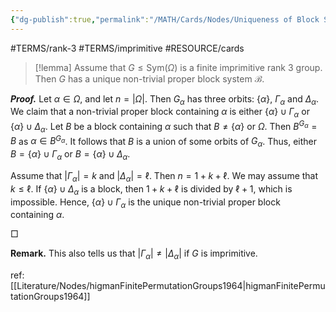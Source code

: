 ```yaml
---
{"dg-publish":true,"permalink":"/MATH/Cards/Nodes/Uniqueness of Block System of Imprimitive Rank 3 Group/","dgPassFrontmatter":true}
---
```


#TERMS/rank-3 #TERMS/imprimitive #RESOURCE/cards 

> [!lemma]
> Assume that $G\leqslant\mathrm{Sym}(\Omega)$ is a finite imprimitive rank $3$ group. Then $G$ has a unique non-trivial proper block system $\mathcal{B}$.

**_Proof._**
Let $\alpha\in \Omega$, and let $n=|\Omega|$. Then $G_{\alpha}$ has three orbits: $\{\alpha\}$, $\Gamma_\alpha$ and $\Delta_\alpha$. We claim that a non-trivial proper block containing $\alpha$ is either $\{\alpha\}\cup\Gamma_\alpha$ or $\{\alpha\}\cup\Delta_\alpha$. Let $B$ be a block containing $\alpha$ such that $B\neq\{\alpha\}$ or $\Omega$. Then $B^{G_\alpha}=B$ as $\alpha\in B^{G_\alpha}$. It follows that $B$ is a union of some orbits of $G_\alpha$. Thus, either $B=\{\alpha\}\cup\Gamma_\alpha$ or $B=\{\alpha\}\cup\Delta_\alpha$. 

Assume that $|\Gamma_\alpha|=k$ and $|\Delta_\alpha|=\ell$. Then $n=1+k+\ell$. We may assume that $k\leqslant \ell$. If $\{\alpha\}\cup \Delta_\alpha$ is a block, then $1+k+\ell$ is divided by $\ell +1$, which is impossible. Hence, $\{\alpha\}\cup \Gamma_\alpha$ is the unique non-trivial proper block containing $\alpha$.
<p align="left">□</p>

**Remark.** This also tells us that $|\Gamma_\alpha|\neq |\Delta_\alpha|$ if $G$ is imprimitive. 

ref: [[Literature/Nodes/higmanFinitePermutationGroups1964\|higmanFinitePermutationGroups1964]]

